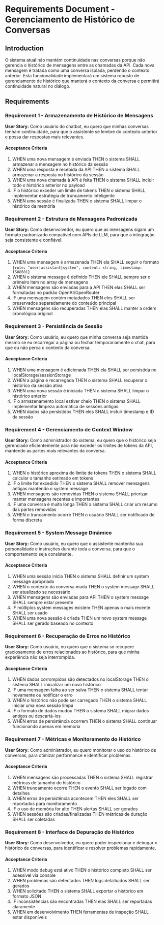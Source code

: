 # Requirements Document - Gerenciamento de Histórico de Conversas

## Introduction

O sistema atual não mantém continuidade nas conversas porque não gerencia o histórico de mensagens entre as chamadas da API. Cada nova mensagem é tratada como uma conversa isolada, perdendo o contexto anterior. Esta funcionalidade implementará um sistema robusto de gerenciamento de histórico que manterá o contexto da conversa e permitirá continuidade natural no diálogo.

## Requirements

### Requirement 1 - Armazenamento de Histórico de Mensagens

**User Story:** Como usuário do chatbot, eu quero que minhas conversas tenham continuidade, para que o assistente se lembre do contexto anterior e possa dar respostas mais relevantes.

#### Acceptance Criteria

1. WHEN uma nova mensagem é enviada THEN o sistema SHALL armazenar a mensagem no histórico da sessão
2. WHEN uma resposta é recebida da API THEN o sistema SHALL armazenar a resposta no histórico da sessão
3. WHEN uma nova chamada à API é feita THEN o sistema SHALL incluir todo o histórico anterior no payload
4. IF o histórico exceder um limite de tokens THEN o sistema SHALL implementar estratégia de truncamento inteligente
5. WHEN uma sessão é finalizada THEN o sistema SHALL limpar o histórico da memória

### Requirement 2 - Estrutura de Mensagens Padronizada

**User Story:** Como desenvolvedor, eu quero que as mensagens sigam um formato padronizado compatível com APIs de LLM, para que a integração seja consistente e confiável.

#### Acceptance Criteria

1. WHEN uma mensagem é armazenada THEN ela SHALL seguir o formato `{role: "user|assistant|system", content: string, timestamp: ISO8601}`
2. WHEN o sistema message é definido THEN ele SHALL sempre ser o primeiro item no array de mensagens
3. WHEN mensagens são enviadas para a API THEN elas SHALL ser formatadas no padrão OpenAI/OpenRouter
4. IF uma mensagem contém metadados THEN eles SHALL ser preservados separadamente do conteúdo principal
5. WHEN mensagens são recuperadas THEN elas SHALL manter a ordem cronológica original

### Requirement 3 - Persistência de Sessão

**User Story:** Como usuário, eu quero que minha conversa seja mantida mesmo se eu recarregar a página ou fechar temporariamente o chat, para que eu não perca o contexto da conversa.

#### Acceptance Criteria

1. WHEN uma mensagem é adicionada THEN ela SHALL ser persistida no localStorage/sessionStorage
2. WHEN a página é recarregada THEN o sistema SHALL recuperar o histórico da sessão ativa
3. WHEN uma nova sessão é iniciada THEN o sistema SHALL limpar o histórico anterior
4. IF o armazenamento local estiver cheio THEN o sistema SHALL implementar limpeza automática de sessões antigas
5. WHEN dados são persistidos THEN eles SHALL incluir timestamp e ID da sessão

### Requirement 4 - Gerenciamento de Context Window

**User Story:** Como administrador do sistema, eu quero que o histórico seja gerenciado eficientemente para não exceder os limites de tokens da API, mantendo as partes mais relevantes da conversa.

#### Acceptance Criteria

1. WHEN o histórico aproxima do limite de tokens THEN o sistema SHALL calcular o tamanho estimado em tokens
2. IF o limite for excedido THEN o sistema SHALL remover mensagens antigas mantendo o system message
3. WHEN mensagens são removidas THEN o sistema SHALL priorizar manter mensagens recentes e importantes
4. IF uma conversa é muito longa THEN o sistema SHALL criar um resumo das partes removidas
5. WHEN o truncamento ocorre THEN o usuário SHALL ser notificado de forma discreta

### Requirement 5 - System Message Dinâmico

**User Story:** Como usuário, eu quero que o assistente mantenha sua personalidade e instruções durante toda a conversa, para que o comportamento seja consistente.

#### Acceptance Criteria

1. WHEN uma sessão inicia THEN o sistema SHALL definir um system message apropriado
2. WHEN o contexto da conversa muda THEN o system message SHALL ser atualizado se necessário
3. WHEN mensagens são enviadas para API THEN o system message SHALL sempre estar presente
4. IF múltiplos system messages existem THEN apenas o mais recente SHALL ser usado
5. WHEN uma nova sessão é criada THEN um novo system message SHALL ser gerado baseado no contexto

### Requirement 6 - Recuperação de Erros no Histórico

**User Story:** Como usuário, eu quero que o sistema se recupere graciosamente de erros relacionados ao histórico, para que minha experiência não seja interrompida.

#### Acceptance Criteria

1. WHEN dados corrompidos são detectados no localStorage THEN o sistema SHALL inicializar um novo histórico
2. IF uma mensagem falha ao ser salva THEN o sistema SHALL tentar novamente ou notificar o erro
3. WHEN o histórico não pode ser carregado THEN o sistema SHALL iniciar uma nova sessão limpa
4. IF o formato de dados mudou THEN o sistema SHALL migrar dados antigos ou descartá-los
5. WHEN erros de persistência ocorrem THEN o sistema SHALL continuar funcionando apenas em memória

### Requirement 7 - Métricas e Monitoramento do Histórico

**User Story:** Como administrador, eu quero monitorar o uso do histórico de conversas, para otimizar performance e identificar problemas.

#### Acceptance Criteria

1. WHEN mensagens são processadas THEN o sistema SHALL registrar métricas de tamanho do histórico
2. WHEN truncamento ocorre THEN o evento SHALL ser logado com detalhes
3. WHEN erros de persistência acontecem THEN eles SHALL ser reportados para monitoramento
4. IF o uso de memória for alto THEN alertas SHALL ser gerados
5. WHEN sessões são criadas/finalizadas THEN métricas de duração SHALL ser coletadas

### Requirement 8 - Interface de Depuração do Histórico

**User Story:** Como desenvolvedor, eu quero poder inspecionar e debugar o histórico de conversas, para identificar e resolver problemas rapidamente.

#### Acceptance Criteria

1. WHEN modo debug está ativo THEN o histórico completo SHALL ser acessível via console
2. WHEN problemas são detectados THEN logs detalhados SHALL ser gerados
3. WHEN solicitado THEN o sistema SHALL exportar o histórico em formato JSON
4. IF inconsistências são encontradas THEN elas SHALL ser reportadas claramente
5. WHEN em desenvolvimento THEN ferramentas de inspeção SHALL estar disponíveis
